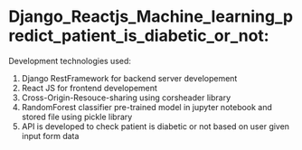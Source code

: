 # Django_Reactjs_Machine_learning_predict_patient_is_diabetic_or_not:
Development technologies used:
1) Django RestFramework for backend server developement
2) React JS for frontend developement
3) Cross-Origin-Resouce-sharing using corsheader library
4) RandomForest classifier pre-trained model in jupyter notebook and stored file using pickle library
5) API is developed to check patient is diabetic or not based on user given input form data
